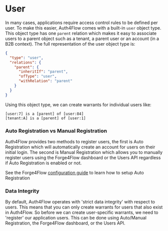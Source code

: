 # User

In many cases, applications require access control rules to be defined per user. To make this easier, Auth4Flow comes with a built-in `user` object type. This object type has one `parent` relation which makes it easy to associate users to a parent object such as a tenant, a parent user or an account (in a B2B context). The full representation of the user object type is:

```json
{
  "type": "user",
  "relations": {
    "parent": {
      "inheritIf": "parent",
      "ofType": "user",
      "withRelation": "parent"
    }
  }
}
```

Using this object type, we can create warrants for individual users like:

```
[user:7] is a [parent] of [user:84]
[tenant:A] is a [parent] of [user:1]
```

### Auto Registration vs Manual Registration

Auth4Flow provides two methods to register users, the first is Auto Registration which will automatically create an account for users on their initial login. The second is Manual Registration which allows you to manually register users using the Forge4Flow dashboard or the Users API regardless if Auto Registration is enabled or not.

See the Forge4Flow [configuration guide](../../../getting-started/configuration.md) to learn how to setup Auto Registration

### Data Integrity

By default, Auth4Flow operates with 'strict data integrity' with respect to users. This means that you can only create warrants for users that also exist in Auth4Flow. So before we can create user-specific warrants, we need to 'register' our application users. This can be done using Auto/Manual Registration, the Forge4Flow dashboard, or the Users API.

